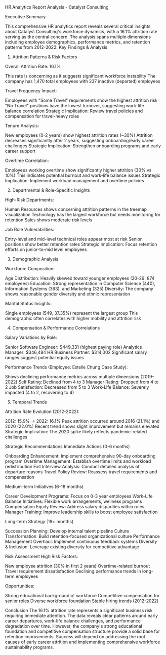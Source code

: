 HR Analytics Report Analysis - Catalyst Consulting

Executive Summary

This comprehensive HR analytics report reveals several critical insights about Catalyst Consulting's workforce dynamics, with a 16.1% attrition rate serving as the central concern. The analysis spans multiple dimensions including employee demographics, performance metrics, and retention patterns from 2012-2022.
Key Findings & Analysis

1. Attrition Patterns & Risk Factors

Overall Attrition Rate: 16.1%

This rate is concerning as it suggests significant workforce instability
The company has 1,470 total employees with 237 inactive (departed) employees

Travel Frequency Impact:

Employees with "Some Travel" requirements show the highest attrition risk
"No Travel" positions have the lowest turnover, suggesting work-life balance correlation
Strategic Implication: Review travel policies and compensation for travel-heavy roles

Tenure Analysis:

New employees (0-2 years) show highest attrition rates (~30%)
Attrition decreases significantly after 2 years, suggesting onboarding/early career challenges
Strategic Implication: Strengthen onboarding programs and early career support

Overtime Correlation:

Employees working overtime show significantly higher attrition (30% vs 10%)
This indicates potential burnout and work-life balance issues
Strategic Implication: Implement workload management and overtime policies

2. Departmental & Role-Specific Insights
   
High-Risk Departments:

Human Resources shows concerning attrition patterns in the treemap visualization
Technology has the largest workforce but needs monitoring for retention
Sales shows moderate risk levels

Job Role Vulnerabilities:

Entry-level and mid-level technical roles appear most at risk
Senior positions show better retention rates
Strategic Implication: Focus retention efforts on junior-to-mid level employees

3. Demographic Analysis
   
Workforce Composition:

Age Distribution: Heavily skewed toward younger employees (20-29: 874 employees)
Education: Strong representation in Computer Science (440), Information Systems (363), and Marketing (325)
Diversity: The company shows reasonable gender diversity and ethnic representation

Marital Status Insights:

Single employees (549, 37.35%) represent the largest group
This demographic often correlates with higher mobility and attrition risk

4. Compensation & Performance Correlations
   
Salary Variations by Role:

Senior Software Engineer: $449,331 (highest paying role)
Analytics Manager: $346,484
HR Business Partner: $314,002
Significant salary ranges suggest potential equity issues

Performance Trends (Employee: Estelle Chung Case Study):

Shows declining performance metrics across multiple dimensions (2019-2022)
Self Rating: Declined from 4 to 3
Manager Rating: Dropped from 4 to 2
Job Satisfaction: Decreased from 5 to 3
Work-Life Balance: Severely impacted (4 to 2, recovering to 4)

5. Temporal Trends
   
Attrition Rate Evolution (2012-2022):

2012: 15.9% → 2022: 16.1%
Peak attrition occurred around 2016 (21.1%) and 2020 (22.0%)
Recent trend shows slight improvement but remains elevated
Strategic Implication: The 2020 spike likely reflects pandemic-related challenges

Strategic Recommendations
Immediate Actions (0-6 months)

Onboarding Enhancement: Implement comprehensive 90-day onboarding program
Overtime Management: Establish overtime limits and workload redistribution
Exit Interview Analysis: Conduct detailed analysis of departure reasons
Travel Policy Review: Reassess travel requirements and compensation

Medium-term Initiatives (6-18 months)

Career Development Programs: Focus on 0-3 year employees
Work-Life Balance Initiatives: Flexible work arrangements, wellness programs
Compensation Equity Review: Address salary disparities within roles
Manager Training: Improve leadership skills to boost employee satisfaction

Long-term Strategy (18+ months)

Succession Planning: Develop internal talent pipeline
Culture Transformation: Build retention-focused organizational culture
Performance Management Overhaul: Implement continuous feedback systems
Diversity & Inclusion: Leverage existing diversity for competitive advantage

Risk Assessment
High Risk Factors:

New employee attrition (30% in first 2 years)
Overtime-related burnout
Travel requirement dissatisfaction
Declining performance trends in long-term employees

Opportunities:

Strong educational background of workforce
Competitive compensation for senior roles
Diverse workforce foundation
Stable hiring trends (2012-2022)

Conclusion
The 16.1% attrition rate represents a significant business risk requiring immediate attention. The data reveals clear patterns around early career departures, work-life balance challenges, and performance degradation over time. However, the company's strong educational foundation and competitive compensation structure provide a solid base for retention improvements. Success will depend on addressing the root causes of early career attrition and implementing comprehensive workforce sustainability programs.
